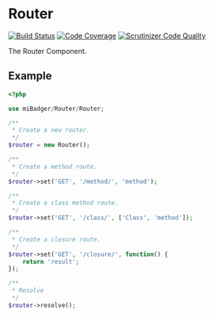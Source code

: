 # Router

[![Build Status](https://scrutinizer-ci.com/g/miBadger/miBadger.Router/badges/build.png?b=master)](https://scrutinizer-ci.com/g/miBadger/miBadger.Router/build-status/master)
[![Code Coverage](https://scrutinizer-ci.com/g/miBadger/miBadger.Router/badges/coverage.png?b=master)](https://scrutinizer-ci.com/g/miBadger/miBadger.Router/?branch=master)
[![Scrutinizer Code Quality](https://scrutinizer-ci.com/g/miBadger/miBadger.Router/badges/quality-score.png?b=master)](https://scrutinizer-ci.com/g/miBadger/miBadger.Router/?branch=master)

The Router Component.

## Example

```php
<?php

use miBadger/Router/Router;

/**
 * Create a new router.
 */
$router = new Router();

/**
 * Create a method route.
 */
$router->set('GET', '/method/', 'method');

/**
 * Create a class method route.
 */
$router->set('GET', '/class/', ['Class', 'method']);

/**
 * Create a closure route.
 */
$router->set('GET', '/closure/', function() {
	return 'result';
});

/**
 * Resolve
 */
$router->resolve();
```
